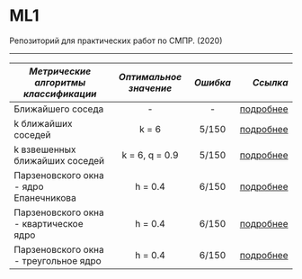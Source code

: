 # ML1
Репозиторий для практических работ по СМПР. (2020)

---

| ***Метрические алгоритмы классификации*** |      ***Оптимальное значение***      | ***Ошибка*** |  ***Ссылка*** |
|---------|:------------------------------:|:--------:|--------:|
| Ближайшего соседа                       | -              | - | [подробнее](https://github.com/Vector232/ML1/tree/master/1NN) |
| k ближайших соседей                     | k = 6          | 5/150 |[подробнее](https://github.com/Vector232/ML1/tree/master/kNN) |
| k взвешенных ближайших соседей          | k = 6, q = 0.9 | 5/150 | [подробнее](https://github.com/Vector232/ML1/tree/master/kwNN) |
| Парзеновского окна - ядро Епанечникова  | h = 0.4        | 6/150 | [подробнее](https://github.com/Vector232/ML1/tree/master/PW) |
| Парзеновского окна - квартическое  ядро  | h = 0.4        | 6/150 | [подробнее](https://github.com/Vector232/ML1/tree/master/PW) |
| Парзеновского окна - треугольное ядро   | h = 0.4        | 6/150 | [подробнее](https://github.com/Vector232/ML1/tree/master/PW) |
